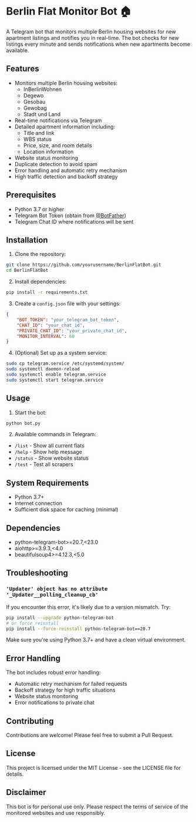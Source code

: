 # Berlin Flat Monitor Bot 🏠

A Telegram bot that monitors multiple Berlin housing websites for new apartment listings and notifies you in real-time. The bot checks for new listings every minute and sends notifications when new apartments become available.

## Features

- Monitors multiple Berlin housing websites:
  - InBerlinWohnen
  - Degewo
  - Gesobau
  - Gewobag
  - Stadt und Land
- Real-time notifications via Telegram
- Detailed apartment information including:
  - Title and link
  - WBS status
  - Price, size, and room details
  - Location information
- Website status monitoring
- Duplicate detection to avoid spam
- Error handling and automatic retry mechanism
- High traffic detection and backoff strategy

## Prerequisites

- Python 3.7 or higher
- Telegram Bot Token (obtain from [@BotFather](https://t.me/botfather))
- Telegram Chat ID where notifications will be sent

## Installation

1. Clone the repository:
```bash
git clone https://github.com/yourusername/BerlinFlatBot.git
cd BerlinFlatBot
```

2. Install dependencies:
```bash
pip install -r requirements.txt
```

3. Create a `config.json` file with your settings:
```json
{
    "BOT_TOKEN": "your_telegram_bot_token",
    "CHAT_ID": "your_chat_id",
    "PRIVATE_CHAT_ID": "your_private_chat_id",
    "MONITOR_INTERVAL": 60
}
```

4. (Optional) Set up as a system service:
```bash
sudo cp telegram.service /etc/systemd/system/
sudo systemctl daemon-reload
sudo systemctl enable telegram.service
sudo systemctl start telegram.service
```

## Usage

1. Start the bot:
```bash
python bot.py
```

2. Available commands in Telegram:
- `/list` - Show all current flats
- `/help` - Show help message
- `/status` - Show website status
- `/test` - Test all scrapers

## System Requirements

- Python 3.7+
- Internet connection
- Sufficient disk space for caching (minimal)

## Dependencies

- python-telegram-bot>=20.7,<23.0
- aiohttp>=3.9.3,<4.0
- beautifulsoup4>=4.12.3,<5.0

## Troubleshooting

### `'Updater' object has no attribute '_Updater__polling_cleanup_cb'`

If you encounter this error, it's likely due to a version mismatch. Try:

```bash
pip install --upgrade python-telegram-bot
# or force reinstall
pip install --force-reinstall python-telegram-bot==20.7
```

Make sure you're using Python 3.7+ and have a clean virtual environment.

## Error Handling

The bot includes robust error handling:
- Automatic retry mechanism for failed requests
- Backoff strategy for high traffic situations
- Website status monitoring
- Error notifications to private chat

## Contributing

Contributions are welcome! Please feel free to submit a Pull Request.

## License

This project is licensed under the MIT License - see the LICENSE file for details.

## Disclaimer

This bot is for personal use only. Please respect the terms of service of the monitored websites and use responsibly.
